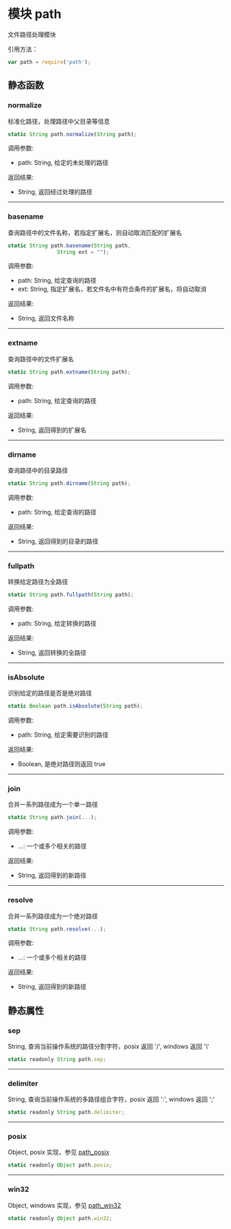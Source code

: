 # 模块 path
文件路径处理模块

引用方法：
```JavaScript
var path = require('path');
```

## 静态函数
        
### normalize
标准化路径，处理路径中父目录等信息
```JavaScript
static String path.normalize(String path);
```

调用参数:
* path: String, 给定的未处理的路径

返回结果:
* String, 返回经过处理的路径

--------------------------
### basename
查询路径中的文件名称，若指定扩展名，则自动取消匹配的扩展名
```JavaScript
static String path.basename(String path,
                String ext = "");
```

调用参数:
* path: String, 给定查询的路径
* ext: String, 指定扩展名，若文件名中有符合条件的扩展名，将自动取消

返回结果:
* String, 返回文件名称

--------------------------
### extname
查询路径中的文件扩展名
```JavaScript
static String path.extname(String path);
```

调用参数:
* path: String, 给定查询的路径

返回结果:
* String, 返回得到的扩展名

--------------------------
### dirname
查询路径中的目录路径
```JavaScript
static String path.dirname(String path);
```

调用参数:
* path: String, 给定查询的路径

返回结果:
* String, 返回得到的目录的路径

--------------------------
### fullpath
转换给定路径为全路径
```JavaScript
static String path.fullpath(String path);
```

调用参数:
* path: String, 给定转换的路径

返回结果:
* String, 返回转换的全路径

--------------------------
### isAbsolute
识别给定的路径是否是绝对路径
```JavaScript
static Boolean path.isAbsolute(String path);
```

调用参数:
* path: String, 给定需要识别的路径

返回结果:
* Boolean, 是绝对路径则返回 true

--------------------------
### join
合并一系列路径成为一个单一路径
```JavaScript
static String path.join(...);
```

调用参数:
* ...: 一个或多个相关的路径

返回结果:
* String, 返回得到的新路径

--------------------------
### resolve
合并一系列路径成为一个绝对路径
```JavaScript
static String path.resolve(...);
```

调用参数:
* ...: 一个或多个相关的路径

返回结果:
* String, 返回得到的新路径

## 静态属性
        
### sep
String, 查询当前操作系统的路径分割字符，posix 返回 '/', windows 返回  '\\'
```JavaScript
static readonly String path.sep;
```

--------------------------
### delimiter
String, 查询当前操作系统的多路径组合字符，posix 返回 ':', windows 返回  ';'
```JavaScript
static readonly String path.delimiter;
```

--------------------------
### posix
Object, posix 实现，参见 [path_posix](path_posix.md)
```JavaScript
static readonly Object path.posix;
```

--------------------------
### win32
Object, windows 实现，参见 [path_win32](path_win32.md)
```JavaScript
static readonly Object path.win32;
```

